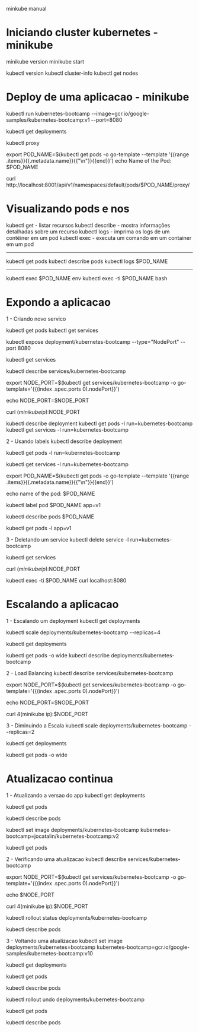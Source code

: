 minkube manual


Iniciando cluster kubernetes - minikube
=======================================
minikube version
minikube start

kubectl version
kubectl cluster-info
kubectl get nodes


Deploy de uma aplicacao - minikube
=======================================
kubectl run kubernetes-bootcamp --image=gcr.io/google-samples/kubernetes-bootcamp:v1 --port=8080

kubectl get deployments

kubectl proxy

export POD_NAME=$(kubectl get pods -o go-template --template '{{range .items}}{{.metadata.name}}{{"\n"}}{{end}}')
echo Name of the Pod: $POD_NAME

curl http://localhost:8001/api/v1/namespaces/default/pods/$POD_NAME/proxy/


Visualizando pods e nos
=======================================
kubectl get - listar recursos
kubectl describe - mostra informações detalhadas sobre um recurso
kubectl logs - imprima os logs de um contêiner em um pod
kubectl exec - executa um comando em um container em um pod

---
kubectl get pods
kubectl describe pods
kubectl logs $POD_NAME

---
kubectl exec $POD_NAME env
kubectl exec -ti $POD_NAME bash


Expondo a aplicacao
=======================================
1 - Criando novo servico

kubectl get pods
kubectl get services

kubectl expose deployment/kubernetes-bootcamp --type="NodePort" --port 8080

kubectl get services

kubectl describe services/kubernetes-bootcamp

export NODE_PORT=$(kubectl get services/kubernetes-bootcamp -o go-template='{{(index .spec.ports 0).nodePort}}')

echo NODE_PORT=$NODE_PORT

curl $(minikube ip):$NODE_PORT

kubectl describe deployment
kubectl get pods -l run=kubernetes-bootcamp
kubectl get services -l run=kubernetes-bootcamp

2 - Usando labels
kubectl describe deployment

kubectl get pods -l run=kubernetes-bootcamp

kubectl get services -l run=kubernetes-bootcamp

export POD_NAME=$(kubectl get pods -o go-template --template '{{range .items}}{{.metadata.name}}{{"\n"}}{{end}}')

echo name of the pod: $POD_NAME

kubectl label pod $POD_NAME app=v1

kubectl describe pods $POD_NAME

kubectl get pods -l app=v1

3 - Deletando um service
kubectl delete service -l run=kubernetes-bootcamp

kubectl get services

curl $(minikube ip):$NODE_PORT

kubectl exec -ti $POD_NAME curl localhost:8080


Escalando a aplicacao
=======================================
1 - Escalando um deployment
kubectl get deployments

kubectl scale deployments/kubernetes-bootcamp --replicas=4

kubectl get deployments

kubectl get pods -o wide
kubectl describe deployments/kubernetes-bootcamp

2 - Load Balancing
kubectl describe services/kubernetes-bootcamp

export NODE_PORT=$(kubectl get services/kubernetes-bootcamp -o go-template='{{(index .spec.ports 0).nodePort}}')

echo NODE_PORT=$NODE_PORT

curl 4(minikube ip):$NODE_PORT

3 - Diminuindo a Escala
kubectl scale deployments/kubernetes-bootcamp --replicas=2

kubectl get deployments

kubectl get pods -o wide



Atualizacao continua
=======================================
1 - Atualizando a versao do app
kubectl get deployments

kubectl get pods

kubectl describe pods

kubectl set image deployments/kubernetes-bootcamp kubernetes-bootcamp=jocatalin/kubernetes-bootcamp:v2

kubectl get pods

2 - Verificando uma atualizacao
kubectl describe services/kubernetes-bootcamp

export NODE_PORT=$(kubectl get services/kubernetes-bootcamp -o go-template='{{(index .spec.ports 0).nodePort}}')

echo $NODE_PORT

curl 4(minikube ip):$NODE_PORT

kubectl rollout status
deployments/kubernetes-bootcamp

kubectl describe pods


3 - Voltando uma atualizacao
kubectl set image deployments/kubernetes=bootcamp kubernetes-bootcamp=gcr.io/google-samples/kubernetes-bootcamp:v10

kubectl get deployments

kubectl get pods

kubectl describe pods

kubectl rollout undo deployments/kubernetes-bootcamp

kubectl get pods

kubectl describe pods

